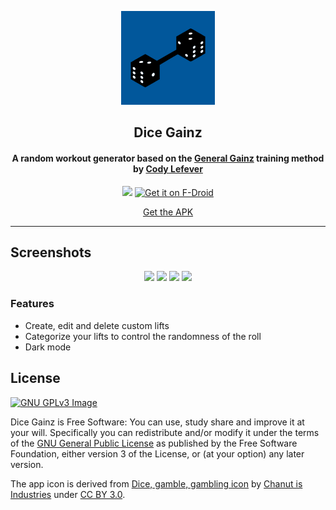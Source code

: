 <p align="center"><img src="https://github.com/ramzan/dicegainz/raw/master/fastlane/metadata/android/en-US/images/icon.png" width="150"></p> 
<h2 align="center"><b>Dice Gainz</b></h2>
<h4 align="center">A random workout generator based on the <a href="https://redd.it/aqkdgo/">General Gainz</a> training method by <a href="https://swoleateveryheight.blogspot.com/">Cody Lefever</h4>
<p align="center">
<a href="https://play.google.com/store/apps/details?id=com.nazmar.dicegainz"><img src="https://play.google.com/intl/en_us/badges/images/generic/en_badge_web_generic.png" height="100"></a>
<a href="https://f-droid.org/packages/com.nazmar.dicegainz">
    <img src="https://fdroid.gitlab.io/artwork/badge/get-it-on.png"
    alt="Get it on F-Droid"
    height="100">
</a>
</p> 
<p align="center">
<a href="https://github.com/ramzan/dicegainz/releases/" alt="GitHub release">Get the APK</a>
</p> 
<hr>


## Screenshots
<div align="center">
<img src="fastlane/metadata/android/en-US/images/phoneScreenshots/ss1.jpg" width=280>
<img src="fastlane/metadata/android/en-US/images/phoneScreenshots/ss2.jpg" width=280>
<img src="fastlane/metadata/android/en-US/images/phoneScreenshots/ss3.jpg" width=280>
<img src="fastlane/metadata/android/en-US/images/phoneScreenshots/ss4.jpg" width=280>
</div>

### Features

* Create, edit and delete custom lifts
* Categorize your lifts to control the randomness of the roll
* Dark mode

## License
[![GNU GPLv3 Image](https://www.gnu.org/graphics/gplv3-127x51.png)](http://www.gnu.org/licenses/gpl-3.0.en.html)  

Dice Gainz is Free Software: You can use, study share and improve it at your
will. Specifically you can redistribute and/or modify it under the terms of the
[GNU General Public License](https://www.gnu.org/licenses/gpl.html) as
published by the Free Software Foundation, either version 3 of the License, or
(at your option) any later version.  

The app icon is derived from [Dice, gamble, gambling icon](https://www.iconfinder.com/icons/3525384/dice_gamble_gambling_icon) by [Chanut is Industries](https://elements.envato.com/user/Chanut_industries/graphics) under [CC BY 3.0](https://creativecommons.org/licenses/by/3.0/legalcode).
